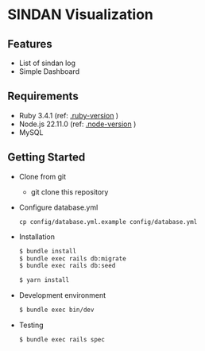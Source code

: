 # SINDAN Visualization

## Features
* List of sindan log
* Simple Dashboard

## Requirements
* Ruby 3.4.1 (ref: [.ruby-version](.ruby-version) )
* Node.js 22.11.0 (ref: [.node-version](.node-version) )
* MySQL

## Getting Started
* Clone from git
    * git clone this repository

* Configure database.yml

    ```
    cp config/database.yml.example config/database.yml
    ```

* Installation

    ```sh
    $ bundle install
    $ bundle exec rails db:migrate
    $ bundle exec rails db:seed
    ```

    ```sh
    $ yarn install
    ```

* Development environment

    ```sh
    $ bundle exec bin/dev
    ```

* Testing

    ```sh
    $ bundle exec rails spec
    ```
